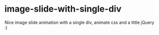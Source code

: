 # image-slide-with-single-div
Nice image slide animation with a single div, animate css and a little jQuery :)
